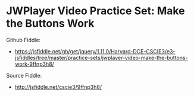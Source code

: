 # JWPlayer Video Practice Set: Make the Buttons Work

Github Fiddle:
- https://jsfiddle.net/gh/get/jquery/1.11.0/Harvard-DCE-CSCIE3/e3-jsfiddles/tree/master/practice-sets/jwplayer-video-make-the-buttons-work-9ffnp3h8/

Source Fiddle:
- http://jsfiddle.net/cscie3/9ffnp3h8/

